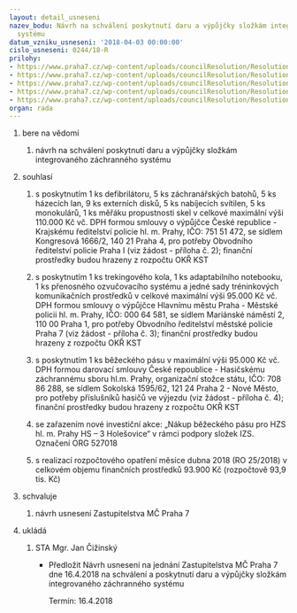 ```yaml
---
layout: detail_usneseni
nazev_bodu: Návrh na schválení poskytnutí daru a výpůjčky složkám integrovaného záchranného
  systému
datum_vzniku_usneseni: '2018-04-03 00:00:00'
cislo_usneseni: 0244/18-R
prilohy:
- https://www.praha7.cz/wp-content/uploads/councilResolution/Resolutions/29765/export/Priloha_1__Duvodova_zprava~340359.docx
- https://www.praha7.cz/wp-content/uploads/councilResolution/Resolutions/29765/export/Priloha_2_Zadost_PCR~340358.pdf
- https://www.praha7.cz/wp-content/uploads/councilResolution/Resolutions/29765/export/Priloha_3_Zadost_MP~340357.pdf
- https://www.praha7.cz/wp-content/uploads/councilResolution/Resolutions/29765/export/Priloha_4_Zadost_HZS~340356.pdf
- https://www.praha7.cz/wp-content/uploads/councilResolution/Resolutions/29765/export/export~340846.pdf
organ: rada
---
```

<ol class="urzList_view" id="urzList">
<li class="urzClass1" id=""><span name="1">bere na vědomí</span>
<ol class="urzOlClass decimal ">
<li class="urzClass2" style="TEXT-ALIGN: left" id=""><span><p>návrh na schválení poskytnutí daru a výpůjčky složkám integrovaného záchranného systému</p></span></li></ol></li>
<li class="urzClass1" id=""><span name="26">souhlasí</span>
<ol class="urzOlClass decimal ">
<li class="urzClass2" style="TEXT-ALIGN: left" id=""><span><p>s poskytnutím 1 ks defibrilátoru, 5 ks záchranářských batohů, 5 ks házecích lan, 9 ks externích disků, 5 ks nabíjecích svítilen, 5 ks monokulárů, 1 ks měřáku propustnosti skel v celkové maximální výši 110.000 Kč vč. DPH formou smlouvy o výpůjčce České republice - Krajskému ředitelství policie hl. m. Prahy, IČO: 751 51 472, se sídlem Kongresová 1666/2, 140 21 Praha 4, pro potřeby Obvodního ředitelství policie Praha I (viz žádost - příloha č. 2); finanční prostředky budou hrazeny z rozpočtu OKŘ KST</p></span></li>
<li class="urzClass2" style="TEXT-ALIGN: left" id=""><span><p>s poskytnutím 1 ks trekingového kola, 1 ks adaptabilního notebooku, 1 ks přenosného ozvučovacího systému a jedné sady tréninkových komunikačních prostředků v celkové maximální výši 95.000 Kč vč. DPH formou smlouvy o výpůjčce Hlavnímu městu Praha - Městské policii hl. m. Prahy, IČO: 000 64 581, se sídlem Mariánské náměstí 2, 110 00 Praha 1, pro potřeby Obvodního ředitelství městské policie Praha 7 (viz žádost - příloha č. 3); finanční prostředky budou hrazeny z rozpočtu OKŘ KST</p></span></li>
<li class="urzClass2" style="TEXT-ALIGN: left" id=""><span><p>s poskytnutím 1 ks běžeckého pásu v maximální výši 95.000 Kč vč. DPH formou darovací smlouvy České repoublice - Hasičskému záchrannému sboru hl.m. Prahy, organizační stožce státu, IČO: 708 86 288, se sídlem Sokolská 1595/62, 121 24 Praha 2 - Nové Město, pro potřeby příslušníků hasičů ve výjezdu (viz žádost - příloha č. 4); finanční prostředky budou hrazeny z rozpočtu OKŘ KST</p></span></li>
<li class="urzClass2" style="TEXT-ALIGN: left" id=""><span><p>se zařazením nové investiční akce: „Nákup běžeckého pásu pro HZS hl. m. Prahy HS – 3 Holešovice“ v rámci podpory složek IZS. Označení ORG 527018</p></span></li>
<li class="urzClass2" style="TEXT-ALIGN: left" id=""><span><p>s realizací rozpočtového opatření měsíce dubna 2018 (RO 25/2018) v celkovém objemu finančních prostředků 93.900 Kč (rozpočtově 93,9 tis. Kč)</p></span></li></ol></li>
<li class="urzClass1" id=""><span name="24">schvaluje</span><ol class="urzOlClass decimal "><li class="urzClass2" id="" style="text-align: left;"><span><p>návrh usnesení Zastupitelstva MČ Praha 7</p></span></li></ol></li><li class="urzClass1" id="urzUkoly"><span name="1">ukládá</span><ol class="urzOlClass"><li class="urzClass2"><span><p>STA Mgr. Jan Čižinský</p></span><ul class="urzUlClass"><li class="urzClass3"><span><p>Předložit Návrh usnesení na jednání Zastupitelstva MČ Praha 7 dne 16.4.2018 na schválení a poskytnutí daru a výpůjčky složkám integrovaného záchranného systému</p></span><span class="urzUkolTermin">  Termín:&nbsp;16.4.2018</span></li></ul></li></ol></li></ol>
